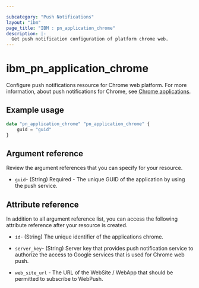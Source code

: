 ```yaml
---

subcategory: "Push Notifications"
layout: "ibm"
page_title: "IBM : pn_application_chrome"
description: |-
  Get push notification configuration of platform chrome web.
---
```


# ibm_pn_application_chrome
Configure push notifications resource for Chrome web platform. For more information, about push notifications for Chrome, see [Chrome applications](https://cloud.ibm.com/docs/mobilepush?topic=mobilepush-push_step_2#push_step_2_chrome-apps).

## Example usage

```terraform
data "pn_application_chrome" "pn_application_chrome" {
	guid = "guid"
}
```

## Argument reference
Review the argument references that you can specify for your resource. 

- `guid`-  (String)  Required - The unique GUID of the application by using the push service.

## Attribute reference
In addition to all argument reference list, you can access the following attribute reference after your resource is created.

- `id`-  (String) The unique identifier of the applications chrome.
- `server_key`-  (String) Server key that provides push notification service to authorize the access to Google services that is used for Chrome web push.

- `web_site_url` - The URL of the WebSite / WebApp that should be permitted to subscribe to WebPush.
